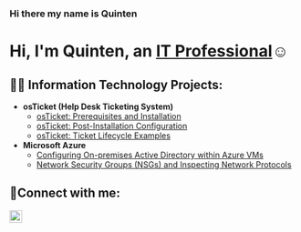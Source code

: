 ### Hi there my name is Quinten 
<h1>Hi, I'm Quinten, an <a href="https://www.linkedin.com/in/quinten-salinas-03742b186/">IT Professional</a>☺</h1>

<h2>👨‍💻 Information Technology Projects:</h2>

- <b>osTicket (Help Desk Ticketing System)</b>
  - [osTicket: Prerequisites and Installation](https://github.com/Quinten13/osticket-prereqs)
  - [osTicket: Post-Installation Configuration](https://github.com/Quinten13/post-install-config)
  - [osTicket: Ticket Lifecycle Examples](https://github.com/Quinten13/ticket-lifecycle)
- <b>Microsoft Azure</b>
  - [Configuring On-premises Active Directory within Azure VMs](https://github.com/Quinten13/configure-ad)
  - [Network Security Groups (NSGs) and Inspecting Network Protocols](https://github.com/Quinten13/azure-network-protocols)

<h2>🤳Connect with me:</h2>


[<img align="left" alt="Quinten | LinkedIn" width="22px" src="https://cdn.jsdelivr.net/npm/simple-icons@v3/icons/linkedin.svg" />][linkedin]



[linkedin]: https://www.linkedin.com/in/quinten-salinas-03742b186/
